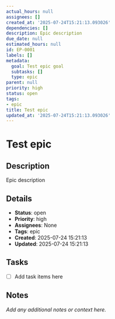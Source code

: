 ```yaml
---
actual_hours: null
assignees: []
created_at: '2025-07-24T15:21:13.093026'
dependencies: []
description: Epic description
due_date: null
estimated_hours: null
id: EP-0001
labels: []
metadata:
  goal: Test epic goal
  subtasks: []
  type: epic
parent: null
priority: high
status: open
tags:
- epic
title: Test epic
updated_at: '2025-07-24T15:21:13.093026'
---
```


# Test epic

## Description
Epic description

## Details
- **Status**: open
- **Priority**: high
- **Assignees**: None
- **Tags**: epic
- **Created**: 2025-07-24 15:21:13
- **Updated**: 2025-07-24 15:21:13

## Tasks
- [ ] Add task items here

## Notes
_Add any additional notes or context here._
